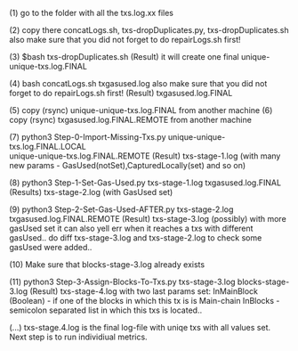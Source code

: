 (1) go to the folder with all the txs.log.xx files

(2) copy there concatLogs.sh, txs-dropDuplicates.py, txs-dropDuplicates.sh
     also make sure that you did not forget to do repairLogs.sh first!

(3) $bash txs-dropDuplicates.sh
(Result) it will create one final unique-unique-txs.log.FINAL

(4) bash concatLogs.sh txgasused.log
    also make sure that you did not forget to do repairLogs.sh first!
(Result) txgasused.log.FINAL

(5) copy (rsync) unique-unique-txs.log.FINAL from another machine
(6) copy (rsync) txgasused.log.FINAL.REMOTE from another machine

(7) python3 Step-0-Import-Missing-Txs.py unique-unique-txs.log.FINAL.LOCAL \
     unique-unique-txs.log.FINAL.REMOTE
(Result) txs-stage-1.log   (with many new params - GasUsed(notSet),CapturedLocally(set) and so on)

(8) python3 Step-1-Set-Gas-Used.py txs-stage-1.log txgasused.log.FINAL
(Results) txs-stage-2.log (with GasUsed set)

(9) python3 Step-2-Set-Gas-Used-AFTER.py txs-stage-2.log txgasused.log.FINAL.REMOTE
(Result) txs-stage-3.log   (possibly) with more gasUsed set
     it can also yell err when it reaches a txs with different gasUsed..
     do diff txs-stage-3.log and txs-stage-2.log to check some gasUsed were added..

(10) Make sure that blocks-stage-3.log already exists

(11) python3 Step-3-Assign-Blocks-To-Txs.py txs-stage-3.log blocks-stage-3.log
(Result) txs-stage-4.log with two last params set:
     InMainBlock (Boolean) - if one of the blocks in which this tx is is Main-chain
     InBlocks - semicolon separated list in which this txs is located..

(...) txs-stage.4.log is the final log-file with uniqe txs with all values set.
     Next step is to run individiual metrics.
